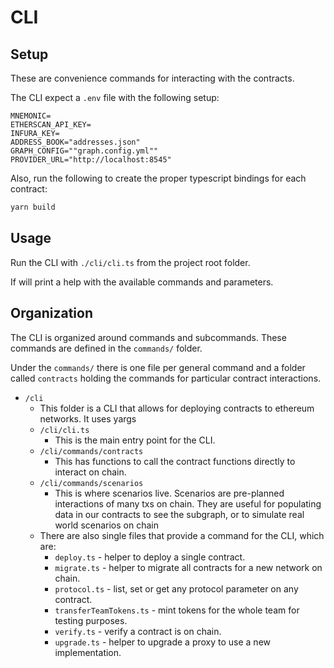 # CLI

## Setup

These are convenience commands for interacting with the contracts.

The CLI expect a `.env` file with the following setup:

```
MNEMONIC=
ETHERSCAN_API_KEY=
INFURA_KEY=
ADDRESS_BOOK="addresses.json"
GRAPH_CONFIG=""graph.config.yml""
PROVIDER_URL="http://localhost:8545"
```

Also, run the following to create the proper typescript bindings for each contract:

```sh
yarn build
```

## Usage

Run the CLI with `./cli/cli.ts` from the project root folder.

If will print a help with the available commands and parameters.

## Organization

The CLI is organized around commands and subcommands. These commands are defined in the `commands/` folder.

Under the `commands/` there is one file per general command and a folder called `contracts` holding the commands for particular contract interactions.

- `/cli`
  - This folder is a CLI that allows for deploying contracts to ethereum networks. It uses yargs
  - `/cli/cli.ts`
    - This is the main entry point for the CLI.
  - `/cli/commands/contracts`
    - This has functions to call the contract functions directly to interact on chain.
  - `/cli/commands/scenarios`
    - This is where scenarios live. Scenarios are pre-planned interactions of many txs on chain.
      They are useful for populating data in our contracts to see the subgraph, or to simulate
      real world scenarios on chain
  - There are also single files that provide a command for the CLI, which are:
    - `deploy.ts` - helper to deploy a single contract.
    - `migrate.ts` - helper to migrate all contracts for a new network on chain.
    - `protocol.ts` - list, set or get any protocol parameter on any contract.
    - `transferTeamTokens.ts` - mint tokens for the whole team for testing purposes.
    - `verify.ts` - verify a contract is on chain.
    - `upgrade.ts` - helper to upgrade a proxy to use a new implementation.
